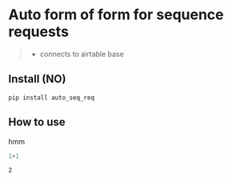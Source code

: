 # Auto form of form for sequence requests
> * connects to airtable base


## Install (NO)

`pip install auto_seq_req`

## How to use

hmm

```python
1+1
```




    2



